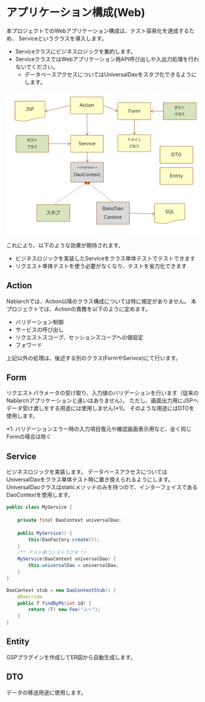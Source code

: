 # アプリケーション構成(Web)

本プロジェクトでのWebアプリケーション構成は、テスト容易化を達成するため、
Serviceというクラスを導入します。

- Serviceクラスにビジネスロジックを集約します。
- ServiceクラスではWebアプリケーション用API呼び出しや入出力処理を行わないでください。
  - データベースアクセスについてはUniversalDaoをスタブ化できるようにします。

![クラス図](class-diagram.png)
  
これにより、以下のような効果が期待されます。
- ビジネスロジックを実装したServiceをクラス単体テストでテストできます
- リクエスト単体テストを使う必要がなくなり、テストを省力化できます


## Action

Nablarchでは、Action以降のクラス構成については特に規定がありません。
本プロジェクトでは、Actionの責務を以下のように定めます。

- バリデーション制御
- サービスの呼び出し
- リクエストスコープ、セッションスコープへの値設定
- フォワード

上記以外の処理は、後述する別のクラス(FormやSerivce)にて行います。


## Form

リクエストパラメータの受け取り、入力値のバリデーションを行います（従来のNablarchアプリケーションと違いはありません）。
ただし、画面出力用にJSPへデータ受け渡しをする用途には使用しません(*1)。
そのような用途にはDTOを使用します。

*1: バリデーションエラー時の入力項目復元や確認画面表示用など、全く同じFormの場合は除く

## Service

ビジネスロジックを実装します。
データベースアクセスについてはUniversalDaoをクラス単体テスト時に置き換えられるようにします。
UniversalDaoクラスはstaticメソッドのみを持つので、インターフェイスであるDaoContextを使用します。


``` java
public class MyService {

    private final DaoContext universalDao;
     
    public MyService() {
        this(DaoFactory.create());
    }
    /** テスト用コンストラクタ */
    MyService(DaoContext universalDao) {
        this.universalDao = universalDao;
    }
}
```

``` java
DaoContext stub = new DaoContextStub() {
    @Override
    public T findByPk(int id) {
        return (T) new Foo("ふー");
    }
}
```



## Entity

GSPプラグインを作成してER図から自動生成します。


## DTO

データの移送用途に使用します。
